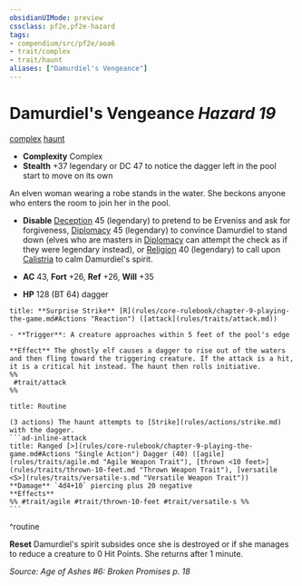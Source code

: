 ```yaml
---
obsidianUIMode: preview
cssclass: pf2e,pf2e-hazard
tags:
- compendium/src/pf2e/aoa6
- trait/complex
- trait/haunt
aliases: ["Damurdiel's Vengeance"]
---
```

# Damurdiel's Vengeance *Hazard 19*  
[complex](rules/traits/complex.md "Complex Hazard Trait")  [haunt](rules/traits/haunt.md "Haunt Hazard Trait")  

- **Complexity** Complex
- **Stealth** +37 legendary or DC 47 to notice the dagger left in the pool start to move on its own  

An elven woman wearing a robe stands in the water. She beckons anyone who enters the room to join her in the pool.

- **Disable** [Deception](compendium/skills.md#Deception) 45 (legendary) to pretend to be Erveniss and ask for forgiveness, [Diplomacy](compendium/skills.md#Diplomacy) 45 (legendary) to convince Damurdiel to stand down (elves who are masters in [Diplomacy](compendium/skills.md#Diplomacy) can attempt the check as if they were legendary instead), or [Religion](compendium/skills.md#Religion) 40 (legendary) to call upon [Calistria](compendium/setting/deities/calistria.md) to calm Damurdiel's spirit.  

- **AC** 43, **Fort** +26, **Ref** +26, **Will** +35
- **HP** 128 (BT 64) dagger

```ad-embed-ability
title: **Surprise Strike** [R](rules/core-rulebook/chapter-9-playing-the-game.md#Actions "Reaction") ([attack](rules/traits/attack.md))

- **Trigger**: A creature approaches within 5 feet of the pool's edge

**Effect** The ghostly elf causes a dagger to rise out of the waters and then fling toward the triggering creature. If the attack is a hit, it is a critical hit instead. The haunt then rolls initiative.  
%%
 #trait/attack 
%%
```

````ad-pf2-summary
title: Routine

(3 actions) The haunt attempts to [Strike](rules/actions/strike.md) with the dagger.
```ad-inline-attack
title: Ranged [>](rules/core-rulebook/chapter-9-playing-the-game.md#Actions "Single Action") Dagger (40) ([agile](rules/traits/agile.md "Agile Weapon Trait"), [thrown <10 feet>](rules/traits/thrown-10-feet.md "Thrown Weapon Trait"), [versatile <S>](rules/traits/versatile-s.md "Versatile Weapon Trait"))
**Damage** `4d4+10` piercing plus 20 negative 
**Effects** 
%% #trait/agile #trait/thrown-10-feet #trait/versatile-s %%
```
````
^routine

**Reset** Damurdiel's spirit subsides once she is destroyed or if she manages to reduce a creature to 0 Hit Points. She returns after 1 minute.  

*Source: Age of Ashes #6: Broken Promises p. 18*